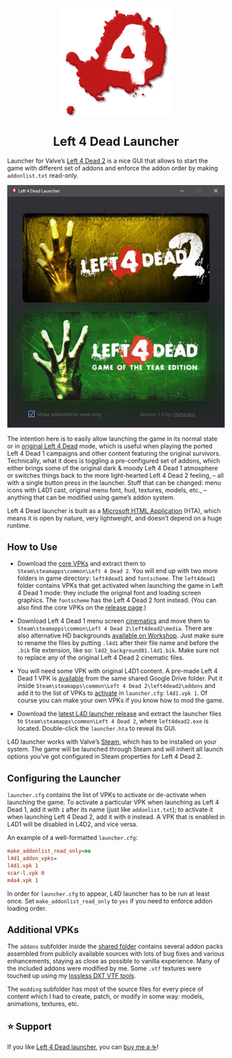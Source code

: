 <p align="center"><img alt="Left 4 Dead Launcher" src="launcher/icon.png"/></p>
<h1 align="center">Left 4 Dead Launcher</h1>

<!--
![Left 4 Dead Launcher](launcher/icon.png)

Left 4 Dead Launcher
====================
-->

Launcher for Valve’s [Left 4 Dead 2](https://store.steampowered.com/app/550) is a nice GUI that allows to start the game with different set of addons and enforce the addon order by making `addonlist.txt` read-only.

![Left 4 Dead Launcher](launcher/screenshot.webp "Left 4 Dead Launcher")

The intention here is to easily allow launching the game in its normal state or in [original Left 4 Dead](https://store.steampowered.com/app/500) mode, which is useful when playing the ported Left 4 Dead 1 campaigns and other content featuring the original survivors. Technically, what it does is toggling a pre-configured set of addons, which either brings some of the original dark & moody Left 4 Dead 1 atmosphere or switches things back to the more light-hearted Left 4 Dead 2 feeling, – all with a single button press in the launcher. Stuff that can be changed: menu icons with L4D1 cast, original menu font, hud, textures, models, etc., – anything that can be modified using game’s addon system.

Left 4 Dead launcher is built as a [Microsoft HTML Application](https://learn.microsoft.com/en-us/previous-versions/ms536496(v=vs.85)) (HTA), which means it is open by nature, very lightweight, and doesn’t depend on a huge runtime.

How to Use
----------

  * Download the [core VPKs](https://drive.google.com/drive/folders/19-pyWdOulIBfPqkBIr8szpqkNown9Ni3?usp=drive_link) and extract them to `Steam\steamapps\common\Left 4 Dead 2`. You will end up with two more folders in game directory: `left4dead1` and `fontscheme`. The `left4dead1` folder contains VPKs that get activated when launching the game in Left 4 Dead 1 mode: they include the original font and loading screen graphics. The `fontscheme` has the Left 4 Dead 2 font instead. (You can also find the core VPKs on the [release page](https://github.com/ubihazard/l4d-launcher/releases/tag/1.0).)

  * Download Left 4 Dead 1 menu screen [cinematics](https://github.com/ubihazard/l4d-launcher/releases/download/1.0/Videos.zip) and move them to `Steam\steamapps\common\Left 4 Dead 2\left4dead2\media`. There are also alternative HD backgrounds [available on Workshop](https://steamcommunity.com/sharedfiles/filedetails/?id=2490673505). Just make sure to rename the files by putting `.l4d1` after their file name and before the `.bik` file extension, like so: `l4d2_background01.l4d1.bik`. Make sure not to replace any of the original Left 4 Dead 2 cinematic files.

  * You will need some VPK with original L4D1 content. A pre-made Left 4 Dead 1 VPK is [available](https://drive.google.com/file/d/1Q_SMTXo11u4yBOmAJB_7BZtV8qQAchRV/view?usp=drive_link) from the same shared Google Drive folder. Put it inside `Steam\steamapps\common\Left 4 Dead 2\left4dead2\addons` and add it to the list of VPKs to [activate](https://github.com/ubihazard/l4d-launcher#configuring-the-launcher) in `launcher.cfg`: `l4d1.vpk 1`. Of course you can make your own VPKs if you know how to mod the game.

  * Download the [latest L4D launcher release](https://github.com/ubihazard/l4d-launcher/releases) and extract the launcher files to `Steam\steamapps\common\Left 4 Dead 2`, where `left4dead2.exe` is located. Double-click the `launcher.hta` to reveal its GUI.

L4D launcher works with Valve’s [Steam](https://store.steampowered.com/about/), which has to be installed on your system. The game will be launched through Steam and will inherit all launch options you’ve got configured in Steam properties for Left 4 Dead 2.

Configuring the Launcher
------------------------

`launcher.cfg` contains the list of VPKs to activate or de-activate when launching the game. To activate a particular VPK when launching as Left 4 Dead 1, add it with `1` after its name (just like `addonlist.txt`); to activate it when launching Left 4 Dead 2, add it with `0` instead. A VPK that is enabled in L4D1 will be disabled in L4D2, and vice versa.

An example of a well-formatted `launcher.cfg`:

```ini
make_addonlist_read_only=no
l4d1_addon_vpks=
l4d1.vpk 1
scar-l.vpk 0
m4a4.vpk 1
```

In order for `launcher.cfg` to appear, L4D launcher has to be run at least once. Set `make_addonlist_read_only` to `yes` if you need to enforce addon loading order.

Additional VPKs
---------------

The `addons` subfolder inside the [shared folder](https://drive.google.com/drive/folders/19-pyWdOulIBfPqkBIr8szpqkNown9Ni3?usp=drive_link) contains several addon packs assembled from publicly available sources with lots of bug fixes and various enhancements, staying as close as possible to vanilla experience. Many of the included addons were modified by me. Some `.vtf` textures were touched up using my [lossless DXT VTF tools](https://github.com/ubihazard/vtf-tools).

The `modding` subfolder has most of the source files for every piece of content which I had to create, patch, or modify in some way: models, animations, textures, etc.

⭐ Support
---------

If you like [Left 4 Dead launcher](https://github.com/ubihazard/l4d-launcher), you can [buy me a ☕](https://www.buymeacoffee.com/ubihazard "Donate")!
